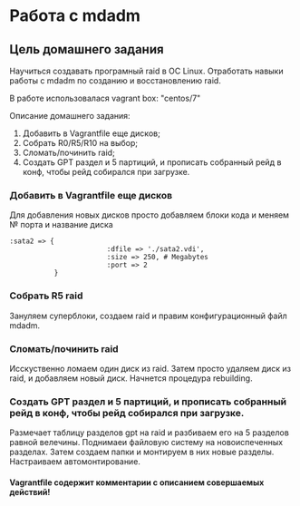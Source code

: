 # Работа с mdadm
## Цель домашнего задания
Научиться создавать програмный raid в ОС Linux. Отработать навыки работы с mdadm по созданию и восстановлению raid.

В работе использовалася vagrant box: "centos/7"

Описание домашнего задания:
1) Добавить в Vagrantfile еще дисков;
2) Собрать R0/R5/R10 на выбор;
3) Сломать/починить raid;
4) Создать GPT раздел и 5 партиций, и прописать собранный рейд в конф, чтобы рейд собирался при загрузке.

### Добавить в Vagrantfile еще дисков

Для добавления новых дисков просто добавляем блоки кода и меняем № порта и название диска  
```
:sata2 => {
                        :dfile => './sata2.vdi',
                        :size => 250, # Megabytes
                        :port => 2
           }
 ```
 
### Собрать R5 raid
Зануляем суперблоки, создаем raid и правим конфигурационный файл mdadm.

### Сломать/починить raid
Исскуственно ломаем один диск из raid. Затем просто удаляем диск из raid, и добавляем новый диск. Начнется процедура rebuilding.

### Создать GPT раздел и 5 партиций, и прописать собранный рейд в конф, чтобы рейд собирался при загрузке.
Размечает таблицу разделов gpt на raid и разбиваем его на 5 разделов равной велечины. Поднимаеи файловую систему на новоиспеченных разделах.  Затем создаем папки и монтируем в них новые разделы. Настраиваем автомонтирование.

#### Vagrantfile содержит комментарии с описанием совершаемых действий!
